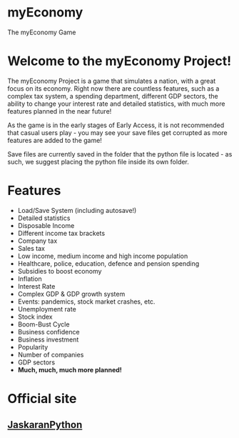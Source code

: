 # myEconomy
The myEconomy Game

# Welcome to the myEconomy Project!
The myEconomy Project is a game that simulates a nation, with a great focus on its economy. Right now there are countless features, such as a complex tax system, a spending department, different GDP sectors, the ability to change your interest rate and detailed statistics, with much more features planned in the near future!

As the game is in the early stages of Early Access, it is not recommended that casual users play - you may see your save files get corrupted as more features are added to the game!

Save files are currently saved in the folder that the python file is located - as such, we suggest placing the python file inside its own folder.

# Features
- Load/Save System (including autosave!)
- Detailed statistics
- Disposable Income
- Different income tax brackets
- Company tax
- Sales tax
- Low income, medium income and high income population
- Healthcare, police, education, defence and pension spending
- Subsidies to boost economy
- Inflation
- Interest Rate
- Complex GDP & GDP growth system
- Events: pandemics, stock market crashes, etc.
- Unemployment rate
- Stock index
- Boom-Bust Cycle
- Business confidence
- Business investment
- Popularity
- Number of companies
- GDP sectors
- **Much, much, much more planned!**

# Official site
## [JaskaranPython](https://jaskaranpython.glitch.me/myEconomy)
